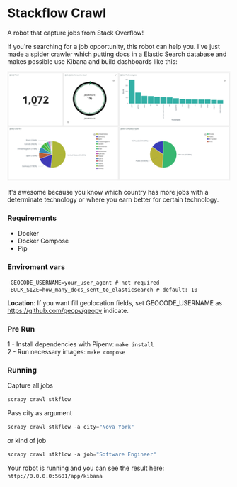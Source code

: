 # Stackflow Crawl
A robot that capture jobs from Stack Overflow!

If you're searching for a job opportunity, this robot can help you.
I've just made a spider crawler which putting docs in a Elastic Search database and makes possible 
use Kibana and build dashboards like this:

![Kibana Jobs Dashboard](images/kibana-jobs-dasjboard.png)

It's awesome because you know which country has more jobs with a determinate technology or where you earn better for certain technology.

### Requirements

- Docker
- Docker Compose
- Pip

### Enviroment vars

````.env
 GEOCODE_USERNAME=your_user_agent # not required
 BULK_SIZE=how_many_docs_sent_to_elasticsearch # default: 10
````

**Location**: If you want fill geolocation fields, set GEOCODE_USERNAME as https://github.com/geopy/geopy indicate.

### Pre Run

1 - Install dependencies with Pipenv: ```make install```   \
2 - Run necessary images: ```make compose```

### Running

Capture all jobs
````python
scrapy crawl stkflow
````

Pass city as argument
````python
scrapy crawl stkflow -a city="Nova York"
````
or kind of job

```python
scrapy crawl stkflow -a job="Software Engineer"
```

Your robot is running and you can see the result here: ```http://0.0.0.0:5601/app/kibana```
